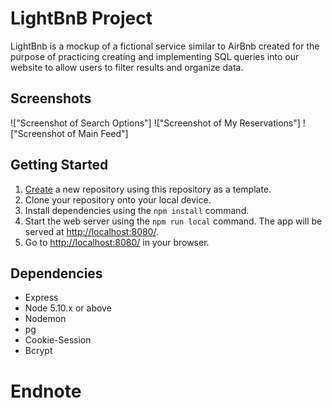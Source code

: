 # LightBnB Project

LightBnb is a mockup of a fictional service similar to AirBnb created for the purpose of practicing creating and implementing SQL queries into our website to allow users to filter results and organize data. 

## Screenshots

!["Screenshot of Search Options"]
!["Screenshot of My Reservations"]
!["Screenshot of Main Feed"]


## Getting Started

1. [Create](https://docs.github.com/en/repositories/creating-and-managing-repositories/creating-a-repository-from-a-template) a new repository using this repository as a template.
2. Clone your repository onto your local device.
3. Install dependencies using the `npm install` command.
3. Start the web server using the `npm run local` command. The app will be served at <http://localhost:8080/>.
4. Go to <http://localhost:8080/> in your browser.

## Dependencies

- Express
- Node 5.10.x or above
- Nodemon
- pg
- Cookie-Session
- Bcrypt

# Endnote

